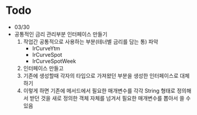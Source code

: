 # Todo

* 03/30
* 공통적인 금리 관리부분 인터페이스 만들기&#x20;
  1. 작업간 공통적으로 사용하는 부분(테너별 금리를 담는 통) 파악
     * IrCurveYtm
     * IrCurveSpot
     * IrCurveSpotWeek
  2. 인터페이스 만들고
  3. 기존에 생성할때 각자의 타입으로 가져왔던 부분을 생성한 인터페이스로 대체하기 &#x20;
  4. 이렇게 하면 기존에 메서드에서 필요한 매개변수를 각각 String 형태로 정의해서 받던 것을  새로 정의한 객체 자체를 넘겨서 필요한 매개변수를 뽑아서 쓸 수 있음&#x20;
